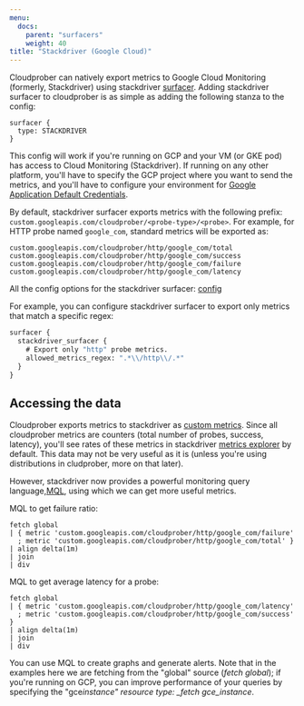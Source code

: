 ```yaml
---
menu:
  docs:
    parent: "surfacers"
    weight: 40
title: "Stackdriver (Google Cloud)"
---
```


Cloudprober can natively export metrics to Google Cloud Monitoring (formerly,
Stackdriver) using stackdriver [surfacer](/surfacers/overview). Adding
stackdriver surfacer to cloudprober is as simple as adding the following stanza
to the config:

```
surfacer {
  type: STACKDRIVER
}
```

This config will work if you're running on GCP and your VM (or GKE pod) has
access to Cloud Monitoring (Stackdriver). If running on any other platform,
you'll have to specify the GCP project where you want to send the metrics, and
you'll have to configure your environment for
[Google Application Default Credentials](https://cloud.google.com/docs/authentication/production#automatically).

By default, stackdriver surfacer exports metrics with the following prefix:
`custom.googleapis.com/cloudprober/<probe-type>/<probe>`. For example, for HTTP
probe named `google_com`, standard metrics will be exported as:

```
custom.googleapis.com/cloudprober/http/google_com/total
custom.googleapis.com/cloudprober/http/google_com/success
custom.googleapis.com/cloudprober/http/google_com/failure
custom.googleapis.com/cloudprober/http/google_com/latency
```

All the config options for the stackdriver surfacer:
[config](/docs/config/surfacer/#cloudprober_surfacer_stackdriver_SurfacerConf)

For example, you can configure stackdriver surfacer to export only metrics that
match a specific regex:

```protobuf
surfacer {
  stackdriver_surfacer {
    # Export only "http" probe metrics.
    allowed_metrics_regex: ".*\\/http\\/.*"
  }
}
```

## Accessing the data

Cloudprober exports metrics to stackdriver as
[custom metrics](https://cloud.google.com/monitoring/custom-metrics). Since all
cloudprober metrics are counters (total number of probes, success, latency),
you'll see rates of these metrics in stackdriver
[metrics explorer](https://cloud.google.com/monitoring/charts/metrics-explorer)
by default. This data may not be very useful as it is (unless you're using
distributions in cludprober, more on that later).

However, stackdriver now provides a powerful monitoring query
language,[MQL](https://cloud.google.com/monitoring/mql), using which we can get
more useful metrics.

MQL to get failure ratio:

```shell
fetch global
| { metric 'custom.googleapis.com/cloudprober/http/google_com/failure'
  ; metric 'custom.googleapis.com/cloudprober/http/google_com/total' }
| align delta(1m)
| join
| div
```

MQL to get average latency for a probe:

```shell
fetch global
| { metric 'custom.googleapis.com/cloudprober/http/google_com/latency'
  ; metric 'custom.googleapis.com/cloudprober/http/google_com/success' }
| align delta(1m)
| join
| div
```

You can use MQL to create graphs and generate alerts. Note that in the examples
here we are fetching from the "global" source (_fetch global_); if you're
running on GCP, you can improve performance of your queries by specifying the
"gce*instance" resource type: \_fetch gce_instance*.
